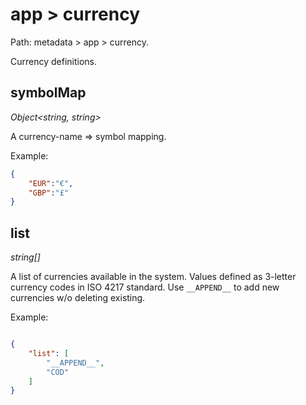 # app > currency

Path: metadata > app > currency.

Currency definitions.

## symbolMap

*Object<string, string\>*

A currency-name => symbol mapping.

Example:

```json
{
    "EUR":"€",
    "GBP":"£"
}
```

## list

*string[]*

A list of currencies available in the system. Values defined as 3-letter currency codes in ISO 4217 standard. Use `__APPEND__` to add new currencies w/o deleting existing.

Example:

```json

{
    "list": [
        "__APPEND__",
        "COD"
    ]
}
```
